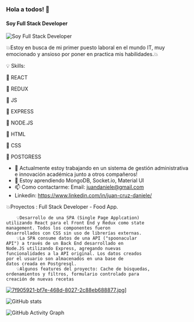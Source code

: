 ###   Hola a todos! 👋
#### Soy Full Stack Developer
![Soy Full Stack Developer](https://images.pexels.com/photos/270404/pexels-photo-270404.jpeg?auto=compress&cs=tinysrgb&dpr=2&h=650&w=940)

💥Estoy en busca de mi primer puesto laboral en el mundo IT, muy emocionado y ansioso por poner en practica mis habilidades.💥

💡 Skills:  

🔴 REACT

🔴 REDUX        

🔴 JS

🔴 EXPRESS

🔴 NODE.JS

🔴 HTML

🔴 CSS

🔴 POSTGRESS


- 🔭 Actualmente estoy trabajando en un sistema de gestión administrativa e innovación académica junto a otros compañeros! 
- 🌱 Estoy aprendiendo MongoDB, Socket.io, Material UI 
- 📫 Como contactarme: Email: juandaniele@gmail.com 
- Linkedin: https://www.linkedin.com/in/juan-cruz-daniele/

💥Proyectos : Full Stack Developer - Food App.

        💡Desarrollo de una SPA (Single Page Applcation)
    utilizando React para el Front End y Redux como state
    management. Todos los componentes fueron
    desarrollados con CSS sin uso de librerías externas.
        💡La SPA consume datos de una API ("spoonacular
    API") a través de un Back End desarrollado en
    Node.JS utilizando Express, agregando nuevas
    funcionalidades a la API original. Los datos creados
    por el usuario son almacenados en una base de
    datos creada en Postgresql.
        💡Algunos features del proyecto: Cache de búsquedas,
    ordenamientos y filtros, formulario controlado para
    creación de nuevas recetas       

[![7f905921-bf7e-468d-8027-2c88eb688877.jpg](https://i.postimg.cc/G3gQDWfT/7f905921-bf7e-468d-8027-2c88eb688877.jpg)](https://postimg.cc/Hj5XDhdT)]




![GitHub stats](https://github-readme-stats.vercel.app/api?username=Juandaniele&show_icons=true)  

![GitHub Activity Graph](https://activity-graph.herokuapp.com/graph?username=Juandaniele)  

